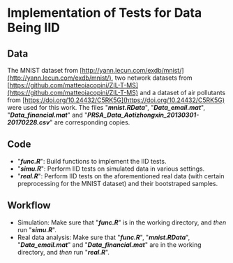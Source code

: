 # Implementation of Tests for Data Being IID

## Data
The MNIST dataset from [http://yann.lecun.com/exdb/mnist/](http://yann.lecun.com/exdb/mnist/), two network datasets from [https://github.com/matteoiacopini/ZIL-T-MS](https://github.com/matteoiacopini/ZIL-T-MS) and a dataset of air pollutants from [https://doi.org/10.24432/C5RK5G](https://doi.org/10.24432/C5RK5G) were used for this work. The files "***mnist.RData***", "***Data_email.mat***", "***Data_financial.mat***" and "***PRSA_Data_Aotizhongxin_20130301-20170228.csv***" are corresponding copies.

## Code
- "***func.R***": Build functions to implement the IID tests.
- "***simu.R***": Perform IID tests on simulated data in various settings.
- "***real.R***": Perform IID tests on the aforementioned real data (with certain preprocessing for the MNIST dataset) and their bootstraped samples.

## Workflow
- Simulation: Make sure that "***func.R***" is in the working directory, and *then* run "***simu.R***".
- Real data analysis: Make sure that "***func.R***", "***mnist.RData***", "***Data_email.mat***" and "***Data_financial.mat***" are in the working directory, and *then* run "***real.R***".
